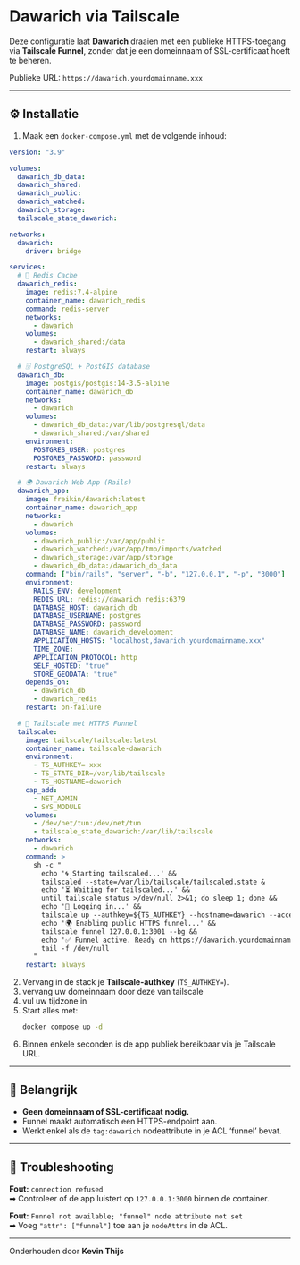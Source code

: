 # Dawarich via Tailscale

Deze configuratie laat **Dawarich** draaien met een publieke HTTPS-toegang via **Tailscale Funnel**, zonder dat je een domeinnaam of SSL-certificaat hoeft te beheren.

Publieke URL: `https://dawarich.yourdomainname.xxx`

---

## ⚙️ Installatie

1. Maak een `docker-compose.yml` met de volgende inhoud:

```yaml
version: "3.9"

volumes:
  dawarich_db_data:
  dawarich_shared:
  dawarich_public:
  dawarich_watched:
  dawarich_storage:
  tailscale_state_dawarich:

networks:
  dawarich:
    driver: bridge

services:
  # 🧠 Redis Cache
  dawarich_redis:
    image: redis:7.4-alpine
    container_name: dawarich_redis
    command: redis-server
    networks:
      - dawarich
    volumes:
      - dawarich_shared:/data
    restart: always

  # 🗄️ PostgreSQL + PostGIS database
  dawarich_db:
    image: postgis/postgis:14-3.5-alpine
    container_name: dawarich_db
    networks:
      - dawarich
    volumes:
      - dawarich_db_data:/var/lib/postgresql/data
      - dawarich_shared:/var/shared
    environment:
      POSTGRES_USER: postgres
      POSTGRES_PASSWORD: password
    restart: always

  # 🌍 Dawarich Web App (Rails)
  dawarich_app:
    image: freikin/dawarich:latest
    container_name: dawarich_app
    networks:
      - dawarich
    volumes:
      - dawarich_public:/var/app/public
      - dawarich_watched:/var/app/tmp/imports/watched
      - dawarich_storage:/var/app/storage
      - dawarich_db_data:/dawarich_db_data
    command: ["bin/rails", "server", "-b", "127.0.0.1", "-p", "3000"]
    environment:
      RAILS_ENV: development
      REDIS_URL: redis://dawarich_redis:6379
      DATABASE_HOST: dawarich_db
      DATABASE_USERNAME: postgres
      DATABASE_PASSWORD: password
      DATABASE_NAME: dawarich_development
      APPLICATION_HOSTS: "localhost,dawarich.yourdomainname.xxx"
      TIME_ZONE: 
      APPLICATION_PROTOCOL: http
      SELF_HOSTED: "true"
      STORE_GEODATA: "true"
    depends_on:
      - dawarich_db
      - dawarich_redis
    restart: on-failure

  # 🔐 Tailscale met HTTPS Funnel
  tailscale:
    image: tailscale/tailscale:latest
    container_name: tailscale-dawarich
    environment:
      - TS_AUTHKEY= xxx
      - TS_STATE_DIR=/var/lib/tailscale
      - TS_HOSTNAME=dawarich
    cap_add:
      - NET_ADMIN
      - SYS_MODULE
    volumes:
      - /dev/net/tun:/dev/net/tun
      - tailscale_state_dawarich:/var/lib/tailscale
    networks:
      - dawarich
    command: >
      sh -c "
        echo '🌀 Starting tailscaled...' &&
        tailscaled --state=/var/lib/tailscale/tailscaled.state &
        echo '⏳ Waiting for tailscaled...' &&
        until tailscale status >/dev/null 2>&1; do sleep 1; done &&
        echo '🔑 Logging in...' &&
        tailscale up --authkey=${TS_AUTHKEY} --hostname=dawarich --accept-routes --accept-dns=false --advertise-tags=tag:dawarich &&
        echo '🌍 Enabling public HTTPS funnel...' &&
        tailscale funnel 127.0.0.1:3001 --bg &&
        echo '✅ Funnel active. Ready on https://dawarich.yourdomainname.xxx' &&
        tail -f /dev/null
      "
    restart: always

```

2. Vervang in de stack je **Tailscale-authkey** (`TS_AUTHKEY=`).
3. vervang uw domeinnaam door deze van tailscale
4. vul uw tijdzone in
5. Start alles met:
   ```bash
   docker compose up -d
   ```
6. Binnen enkele seconden is de app publiek bereikbaar via je Tailscale URL.

---

## 🧠 Belangrijk

- **Geen domeinnaam of SSL-certificaat nodig.**
- Funnel maakt automatisch een HTTPS-endpoint aan.
- Werkt enkel als de `tag:dawarich` nodeattribute in je ACL ‘funnel’ bevat.

---

## 🔧 Troubleshooting

**Fout:** `connection refused`  
➡ Controleer of de app luistert op `127.0.0.1:3000` binnen de container.

**Fout:** `Funnel not available; "funnel" node attribute not set`  
➡ Voeg `"attr": ["funnel"]` toe aan je `nodeAttrs` in de ACL.

---

Onderhouden door **Kevin Thijs**
